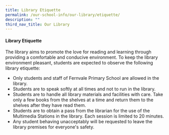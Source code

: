 ```yaml
---
title: Library Etiquette
permalink: /our-school-info/our-library/etiquette/
description: ""
third_nav_title: Our Library
---
```


#### **Library Etiquette**

The library aims to promote the love for reading and learning through providing a comfortable and conducive environment. To keep the library environment pleasant, students are expected to observe the following library etiquette:

* Only students and staff of Fernvale Primary School are allowed in the library.
* Students are to speak softly at all times and not to run in the library.
* Students are to handle all library materials and facilities with care. Take only a few books from the shelves at a time and return them to the shelves after they have read them.
* Students are to obtain a pass from the librarian for the use of the Multimedia Stations in the library. Each session is limited to 20 minutes.
* Any student behaving unacceptably will be requested to leave the library premises for everyone's safety.